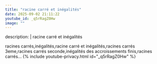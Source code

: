 ```yaml
---
title: "racine carré et inégalités"
date: 2025-09-02 21:11:22 
youtube_id: _q5rRagZ0Hw
image: ""
---
```

description: |
  racine carré et inégalités
  
  
  
  racines carrés,inégalités,racine carré et inégalités,racines carrés 3eme,racines carrés seconde,inégalités des accroissements finis,racines carrés...
{% include youtube-privacy.html id="_q5rRagZ0Hw" %}
